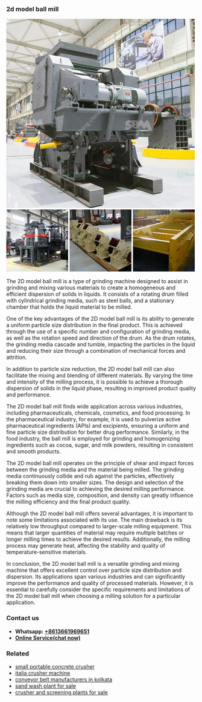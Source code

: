 <h3>2d model ball mill</h3><img src='1702952831.jpg' alt=''><p>The 2D model ball mill is a type of grinding machine designed to assist in grinding and mixing various materials to create a homogeneous and efficient dispersion of solids in liquids. It consists of a rotating drum filled with cylindrical grinding media, such as steel balls, and a stationary chamber that holds the liquid material to be milled.</p><p>One of the key advantages of the 2D model ball mill is its ability to generate a uniform particle size distribution in the final product. This is achieved through the use of a specific number and configuration of grinding media, as well as the rotation speed and direction of the drum. As the drum rotates, the grinding media cascade and tumble, impacting the particles in the liquid and reducing their size through a combination of mechanical forces and attrition.</p><p>In addition to particle size reduction, the 2D model ball mill can also facilitate the mixing and blending of different materials. By varying the time and intensity of the milling process, it is possible to achieve a thorough dispersion of solids in the liquid phase, resulting in improved product quality and performance.</p><p>The 2D model ball mill finds wide application across various industries, including pharmaceuticals, chemicals, cosmetics, and food processing. In the pharmaceutical industry, for example, it is used to pulverize active pharmaceutical ingredients (APIs) and excipients, ensuring a uniform and fine particle size distribution for better drug performance. Similarly, in the food industry, the ball mill is employed for grinding and homogenizing ingredients such as cocoa, sugar, and milk powders, resulting in consistent and smooth products.</p><p>The 2D model ball mill operates on the principle of shear and impact forces between the grinding media and the material being milled. The grinding media continuously collide and rub against the particles, effectively breaking them down into smaller sizes. The design and selection of the grinding media are crucial to achieving the desired milling performance. Factors such as media size, composition, and density can greatly influence the milling efficiency and the final product quality.</p><p>Although the 2D model ball mill offers several advantages, it is important to note some limitations associated with its use. The main drawback is its relatively low throughput compared to larger-scale milling equipment. This means that larger quantities of material may require multiple batches or longer milling times to achieve the desired results. Additionally, the milling process may generate heat, affecting the stability and quality of temperature-sensitive materials.</p><p>In conclusion, the 2D model ball mill is a versatile grinding and mixing machine that offers excellent control over particle size distribution and dispersion. Its applications span various industries and can significantly improve the performance and quality of processed materials. However, it is essential to carefully consider the specific requirements and limitations of the 2D model ball mill when choosing a milling solution for a particular application.</p><h3>Contact us</h3><ul><li><strong>Whatsapp:&nbsp;<a href="https://wa.me/8613661969651">+8613661969651</a></strong></li><li><a href="https://swt.shibang-china.com/?git&amp;zhl&amp;2d model ball mill"><strong>Online Service(chat now)</strong></a></li></ul><h3>Related</h3><ul><li><a href='small portable concrete crusher.md'>small portable concrete crusher</a></li><li><a href='italia crusher machine.md'>italia crusher machine</a></li><li><a href='conveyor belt manufacturers in kolkata.md'>conveyor belt manufacturers in kolkata</a></li><li><a href='sand wash plant for sale.md'>sand wash plant for sale</a></li><li><a href='crusher and screening plants for sale.md'>crusher and screening plants for sale</a></li></ul>
